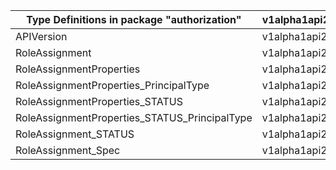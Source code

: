 | Type Definitions in package "authorization"   | v1alpha1api20200801preview | v1beta20200801preview |
|-----------------------------------------------|----------------------------|-----------------------|
| APIVersion                                    | v1alpha1api20200801preview | v1beta20200801preview |
| RoleAssignment                                | v1alpha1api20200801preview | v1beta20200801preview |
| RoleAssignmentProperties                      | v1alpha1api20200801preview | v1beta20200801preview |
| RoleAssignmentProperties_PrincipalType        | v1alpha1api20200801preview | v1beta20200801preview |
| RoleAssignmentProperties_STATUS               | v1alpha1api20200801preview | v1beta20200801preview |
| RoleAssignmentProperties_STATUS_PrincipalType | v1alpha1api20200801preview | v1beta20200801preview |
| RoleAssignment_STATUS                         | v1alpha1api20200801preview | v1beta20200801preview |
| RoleAssignment_Spec                           | v1alpha1api20200801preview | v1beta20200801preview |
